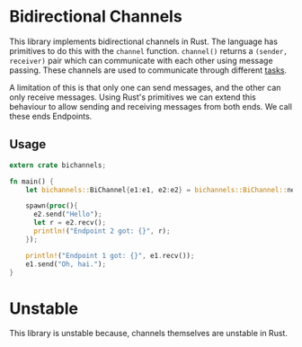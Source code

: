 # Bidirectional Channels

This library implements bidirectional channels in Rust.
The language has primitives to do this with the `channel`
function. `channel()` returns a `(sender, receiver)` pair
which can communicate with each other using message passing.
These channels are used to communicate through different
[tasks](http://doc.rust-lang.org/guide.html#tasks).

A limitation of this is that only one can send messages,
and the other can only receive messages.
Using Rust's primitives we can extend this behaviour
to allow sending and receiving messages from both ends.
We call these ends Endpoints.

## Usage

```rust
extern crate bichannels;

fn main() {
    let bichannels::BiChannel{e1:e1, e2:e2} = bichannels::BiChannel::new();

    spawn(proc(){
      e2.send("Hello");
      let r = e2.recv();
      println!("Endpoint 2 got: {}", r);
    });

    println!("Endpoint 1 got: {}", e1.recv());
    e1.send("Oh, hai.");
}
```

# Unstable

This library is unstable because, channels themselves
are unstable in Rust.
